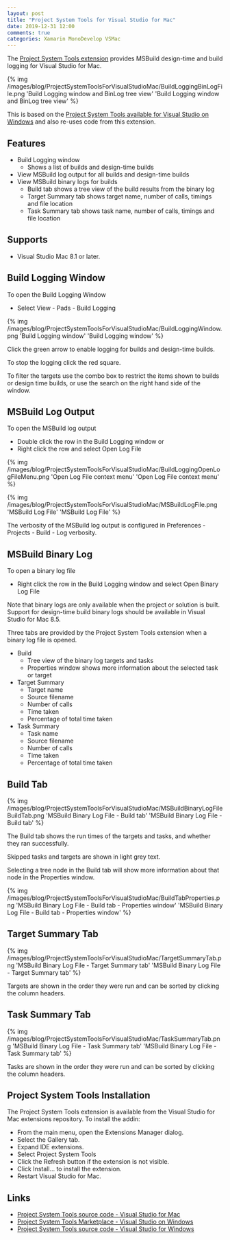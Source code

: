 ```yaml
---
layout: post
title: "Project System Tools for Visual Studio for Mac"
date: 2019-12-31 12:00
comments: true
categories: Xamarin MonoDevelop VSMac
---
```


The [Project System Tools extension](https://github.com/mrward/monodevelop-project-system-tools) provides 
MSBuild design-time and build logging for Visual Studio for Mac.

{% img /images/blog/ProjectSystemToolsForVisualStudioMac/BuildLoggingBinLogFile.png 'Build Logging window and BinLog tree view' 'Build Logging window and BinLog tree view' %}

This is based on the [Project System Tools available for Visual Studio on Windows](https://github.com/dotnet/project-system-tools) and also re-uses code from this extension.

## Features

 - Build Logging window
   - Shows a list of builds and design-time builds
 - View MSBuild log output for all builds and design-time builds
 - View MSBuild binary logs for builds
   - Build tab shows a tree view of the build results from the binary log
   - Target Summary tab shows target name, number of calls, timings and file location
   - Task Summary tab shows task name, number of calls, timings and file location

## Supports

 - Visual Studio Mac 8.1 or later.

## Build Logging Window

To open the Build Logging Window

  - Select View - Pads - Build Logging

{% img /images/blog/ProjectSystemToolsForVisualStudioMac/BuildLoggingWindow.png 'Build Logging window' 'Build Logging window' %}

Click the green arrow to enable logging for builds and design-time builds.

To stop the logging click the red square.

To filter the targets use the combo box to restrict the items shown to builds or design time builds, or use the search on the right hand side of the window.

## MSBuild Log Output

To open the MSBuild log output

  - Double click the row in the Build Logging window or
  - Right click the row and select Open Log File

{% img /images/blog/ProjectSystemToolsForVisualStudioMac/BuildLoggingOpenLogFileMenu.png 'Open Log File context menu' 'Open Log File context menu' %}

{% img /images/blog/ProjectSystemToolsForVisualStudioMac/MSBuildLogFile.png 'MSBuild Log File' 'MSBuild Log File' %}

The verbosity of the MSBuild log output is configured in Preferences - Projects - Build - Log verbosity.

## MSBuild Binary Log

To open a binary log file

  - Right click the row in the Build Logging window and select Open Binary Log File

Note that binary logs are only available when the project or solution is built. 
Support for design-time build binary logs should be available in Visual Studio for Mac 8.5.

Three tabs are provided by the Project System Tools extension when a binary log file is opened.

  - Build
    - Tree view of the binary log targets and tasks
    - Properties window shows more information about the selected task or target
  - Target Summary
     - Target name
     - Source filename
     - Number of calls
     - Time taken
     - Percentage of total time taken
  - Task Summary
     - Task name
     - Source filename
     - Number of calls
     - Time taken
     - Percentage of total time taken

## Build Tab

{% img /images/blog/ProjectSystemToolsForVisualStudioMac/MSBuildBinaryLogFileBuildTab.png 'MSBuild Binary Log File - Build tab' 'MSBuild Binary Log File - Build tab' %}

The Build tab shows the run times of the targets and tasks, and whether they ran successfully.

Skipped tasks and targets are shown in light grey text.

Selecting a tree node in the Build tab will show more information about that node in the Properties window.

{% img /images/blog/ProjectSystemToolsForVisualStudioMac/BuildTabProperties.png 'MSBuild Binary Log File - Build tab - Properties window' 'MSBuild Binary Log File - Build tab - Properties window' %}

## Target Summary Tab

{% img /images/blog/ProjectSystemToolsForVisualStudioMac/TargetSummaryTab.png 'MSBuild Binary Log File - Target Summary tab' 'MSBuild Binary Log File - Target Summary tab' %}

Targets are shown in the order they were run and can be sorted by clicking the column headers.

## Task Summary Tab

{% img /images/blog/ProjectSystemToolsForVisualStudioMac/TaskSummaryTab.png 'MSBuild Binary Log File - Task Summary tab' 'MSBuild Binary Log File - Task Summary tab' %}

Tasks are shown in the order they were run and can be sorted by clicking the column headers.

## Project System Tools Installation

The Project System Tools extension is available from the Visual Studio for Mac extensions repository. To install the addin:

 - From the main menu, open the Extensions Manager dialog.
 - Select the Gallery tab.
 - Expand IDE extensions.
 - Select Project System Tools
 - Click the Refresh button if the extension is not visible.
 - Click Install… to install the extension.
 - Restart Visual Studio for Mac.

## Links

 - [Project System Tools source code - Visual Studio for Mac](https://github.com/mrward/monodevelop-project-system-tools)
 - [Project System Tools Marketplace - Visual Studio on Windows](https://marketplace.visualstudio.com/items?itemName=VisualStudioProductTeam.ProjectSystemTools)
 - [Project System Tools source code - Visual Studio for Windows](https://github.com/dotnet/project-system-tools)
